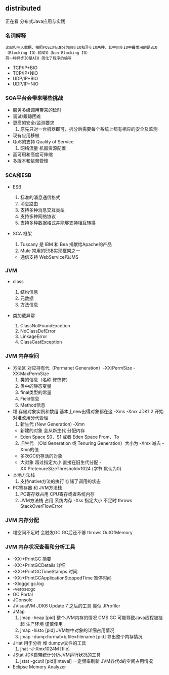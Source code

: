 ## distributed
正在看 分布式Java应用与实践

### 名词解释

```
读取和写入数据，按照POSIX标准分为同步IO和异步IO两种，其中同步IO中最常用的是BIO（Blocking IO）和NIO（Non-Blocking IO）
另一种异步IO是AIO 简化了程序的编写
```

- TCP/IP+BIO
- TCP/IP+NIO
- UDP/IP+BIO
- UDP/IP+NIO

### SOA平台会带来哪些挑战
- 服务多级调用带来的延时
- 调试/跟踪困难
- 更高的安全/监测要求
  1. 原先只对一台机器即可，拆分后需要每个系统上都有相应的安全及监测
- 现有应用移植
- QoS的支持 Quality of Service
  1. 网络流量 机器资源配置
- 高可用和高度可伸缩
- 多版本和依赖管理


### SCA和ESB
- ESB
  1. 标准的消息通信格式
  2. 消息路由
  3. 支持多种消息交互类型
  4. 支持多种网络协议
  5. 支持多种数据格式并能够支持相互转换
  
- SCA 框架
  1. Tuscany 是 IBM 和 Bea 捐献给Apache的产品
  2. Mule 常用的ESB实现框架之一
    - 通信支持  WebService和JMS
    
### JVM
- class 
  1. 结构信息
  2. 元数据
  3. 方法信息
  
- 类加载异常
  1. ClassNotFoundExcetion
  2. NoClassDefError
  3. LinkageError
  4. ClassCastException
  
### JVM 内存空间
- 方法区 对应持有代（Permanet Generation）-XX:PermSize -XX:MaxPermSize
  1. 类的信息（名称 修饰符）
  2. 类中的静态变量
  3. final类型的常量
  4. Field信息
  5. Method信息
- 堆 存储对象实例和数组 基本上new出得对象都在这 -Xms -Xmx JDK1.2 开始对堆改用分代管理
  1. 新生代 (New Generation) -Xmn
    - 新建的对象 会从新生代 分配内存 
    - Eden Space S0、S1 或者 Eden Space From、To
  2. 旧生代 （Old Generation 或 Tenuring Generation）大小为 -Xmx 减去 -Xmn的值
    - 多次GC仍存活的对象
    - 大对象 超过指定大小 直接在旧生代分配 -XX:PretenureSizeThreshold=1024 (字节 默认为0)
- 本地方法栈
  1. 支持native方法的执行 存储了调用的状态
- PC寄存器 和 JVM方法栈
  1. PC寄存器占用 CPU寄存或者系统内存
  2. JVM方法栈 占用 系统内存 -Xss 指定大小 不足时 throws StackOverFlowError
  
### JVM 内存分配
- 堆空间不足时 会触发GC GC后还不够 throws OutOfMemory

### JVM 内存状况查看和分析工具
- -XX:+PrintGC 简要
- -XX:+PrintGCDetails 详细
- -XX:+PrintGCTimeStamps 时间
- -XX:+PrintGCApplicationStoppedTime 暂停时间
- -Xloggc:gc.log
- -verose:gc
- GC Portal
- JConsole
- JVisualVM JDK6 Update 7 之后的工具 类似 JProfiler
- JMap
  1. jmap -heap [pid] 整个JVM内存的情况 CMS GC 可能导致Java线程被挂起 生产环境 谨慎使用
  2. jmap -histo [pid] JVM堆中对象的详细占用情况
  3. jmap -dump:format=b,file=filename [pid] 导出整个内存情况 
- JHat 用于分析 堆 dumpw文件的工具
  1. jhat -J-Xmx1024M [file]
- JStat JDK自带统计分析JVM运行状况的工具
  1. jstat -gcutil [pid][inteval] 一定频率刷新 JVM各代d的空间占用情况
- Eclipse Memory Analyzer